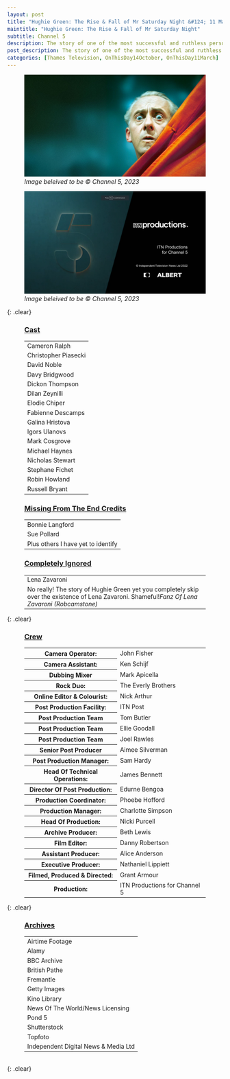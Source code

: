 ```yaml
---
layout: post
title: "Hughie Green: The Rise & Fall of Mr Saturday Night &#124; 11 March 2023"
maintitle: "Hughie Green: The Rise & Fall of Mr Saturday Night"
subtitle: Channel 5
description: The story of one of the most successful and ruthless personalities in the history of British TV. From the creation of the modern talent show to the revelation he fathered Paula Yates, a look at the life and career of Hughie Green.
post_description: The story of one of the most successful and ruthless personalities in the history of British TV. From the creation of the modern talent show to the revelation he fathered Paula Yates, a look at the life and career of Hughie Green.
categories: [Thames Television, OnThisDay14October, OnThisDay11March]
---
```


<figure class="fig1">
<a href="/assets/images/channel5/2023-03-11-hughie-green-the-rise-fall-of-mr-saturday-night.jpg"><img src="/assets/images/channel5/2023-03-11-hughie-green-the-rise-fall-of-mr-saturday-night.jpg" class="full-width zoom-in"></a>
<cite>Image beleived to be &copy; Channel 5, 2023</cite>
</figure>

<figure class="fig2">
<a href="/assets/images/channel5/closing-screenshot-from-2023-03-11-hughie-green-the-rise-fall-of-mr-saturday-night.png"><img src="/assets/images/channel5/closing-screenshot-from-2023-03-11-hughie-green-the-rise-fall-of-mr-saturday-night.png" class="full-width zoom-in"></a>
<cite>Image beleived to be &copy; Channel 5, 2023</cite>
</figure>

{: .clear}

<figure class="fig1">
<h3 id="cast"><a href="#cast">Cast</a></h3>
<table>
<tr><td>Cameron Ralph</td></tr>
<tr><td>Christopher Piasecki</td></tr>
<tr><td>David Noble</td></tr>
<tr><td>Davy Bridgwood</td></tr>
<tr><td>Dickon Thompson</td></tr>
<tr><td>Dilan Zeynilli</td></tr>
<tr><td>Elodie Chiper</td></tr>
<tr><td>Fabienne Descamps</td></tr>
<tr><td>Galina Hristova</td></tr>
<tr><td>Igors Ulanovs</td></tr>
<tr><td>Mark Cosgrove</td></tr>
<tr><td>Michael Haynes</td></tr>
<tr><td>Nicholas Stewart</td></tr>
<tr><td>Stephane Fichet</td></tr>
<tr><td>Robin Howland</td></tr>
<tr><td>Russell Bryant</td></tr>
</table>
</figure>


<figure class="fig2">
<h3 id="missing"><a href="#missing">Missing From The End Credits</a></h3>
<table>
<tr><td>Bonnie Langford</td></tr>
<tr><td>Sue Pollard</td></tr>
<tr><td>Plus others I have yet to identify</td></tr>
</table>
<h3 id="ignored"><a href="#ignored">Completely Ignored</a></h3>
<table>
<tr><td>Lena Zavaroni</td></tr>
<tr><td>No really! The story of Hughie Green yet you completely skip over the existence of Lena Zavaroni. Shameful!<cite>Fanz Of Lena Zavaroni (Robcamstone)</cite></td></tr>
</table>
</figure>

{: .clear}

<figure class="fig3">
<h3 id="crew"><a href="#crew">Crew</a></h3>
<table>
<tr><th>Camera Operator:</th><td>John Fisher</td></tr>
<tr><th>Camera Assistant:</th><td>Ken Schijf</td></tr>
<tr><th>Dubbing Mixer</th><td>Mark Apicella</td></tr>
<tr><th>Rock Duo:</th><td>The Everly Brothers</td></tr>
<tr><th>Online Editor & Colourist:</th><td>Nick Arthur</td></tr>
<tr><th>Post Production Facility:</th><td>ITN Post</td></tr>
<tr><th>Post Production Team</th><td>Tom Butler</td></tr>
<tr><th>Post Production Team</th><td>Ellie Goodall</td></tr>
<tr><th>Post Production Team</th><td>Joel Rawles</td></tr>
<tr><th>Senior Post Producer</th><td>Aimee Silverman</td></tr>
<tr><th>Post Production Manager:</th><td>Sam Hardy</td></tr>
<tr><th>Head Of Technical Operations:</th><td>James Bennett</td></tr>
<tr><th>Director Of Post Production:</th><td>Edurne Bengoa</td></tr>
<tr><th>Production Coordinator:</th><td>Phoebe Hofford</td></tr>
<tr><th>Production Manager:</th><td>Charlotte Simpson</td></tr>
<tr><th>Head Of Production:</th><td>Nicki Purcell</td></tr>
<tr><th>Archive Producer:</th><td>Beth Lewis</td></tr>
<tr><th>Film Editor:</th><td>Danny Robertson</td></tr>
<tr><th>Assistant Producer:</th><td>Alice Anderson</td></tr>
<tr><th>Executive Producer:</th><td>Nathaniel Lippiett</td></tr>
<tr><th>Filmed, Produced & Directed:</th><td>Grant Armour</td></tr>
<tr><th>Production:</th><td>ITN Productions for Channel 5</td></tr>
</table>
</figure>

{: .clear}

<figure class="fig3">
<h3 id="archive"><a href="#archive">Archives</a></h3>
<table>
<tr><td>Airtime Footage</td></tr>
<tr><td>Alamy</td></tr>
<tr><td>BBC Archive</td></tr>
<tr><td>British Pathe</td></tr>
<tr><td>Fremantle</td></tr>
<tr><td>Getty Images</td></tr>
<tr><td>Kino Library</td></tr>
<tr><td>News Of The World/News Licensing</td></tr>
<tr><td>Pond 5</td></tr>
<tr><td>Shutterstock</td></tr>
<tr><td>Topfoto</td></tr>
<tr><td>Independent Digital News & Media Ltd</td></tr>
</table>
</figure>

<br />{: .clear}

